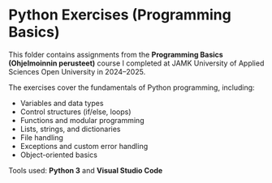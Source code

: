 # Python Exercises (Programming Basics)

This folder contains assignments from the **Programming Basics (Ohjelmoinnin perusteet)** course I completed at JAMK University of Applied Sciences Open University in 2024–2025.

The exercises cover the fundamentals of Python programming, including:

- Variables and data types  
- Control structures (if/else, loops)  
- Functions and modular programming  
- Lists, strings, and dictionaries  
- File handling  
- Exceptions and custom error handling  
- Object-oriented basics  

Tools used: **Python 3** and **Visual Studio Code**
